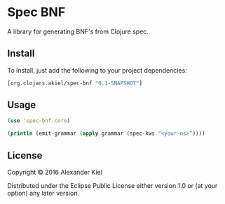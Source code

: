 # Spec BNF

A library for generating BNF's from Clojure spec.

## Install

To install, just add the following to your project dependencies:

```clojure
[org.clojars.akiel/spec-bnf "0.1-SNAPSHOT"]
```

## Usage

```clojure
(use 'spec-bnf.core)

(println (emit-grammar (apply grammar (spec-kws "<your-ns>"))))
```

## License

Copyright © 2016 Alexander Kiel

Distributed under the Eclipse Public License either version 1.0 or (at
your option) any later version.
